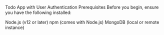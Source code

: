 Todo App with User Authentication
Prerequisites
Before you begin, ensure you have the following installed:

Node.js (v12 or later)
npm (comes with Node.js)
MongoDB (local or remote instance)